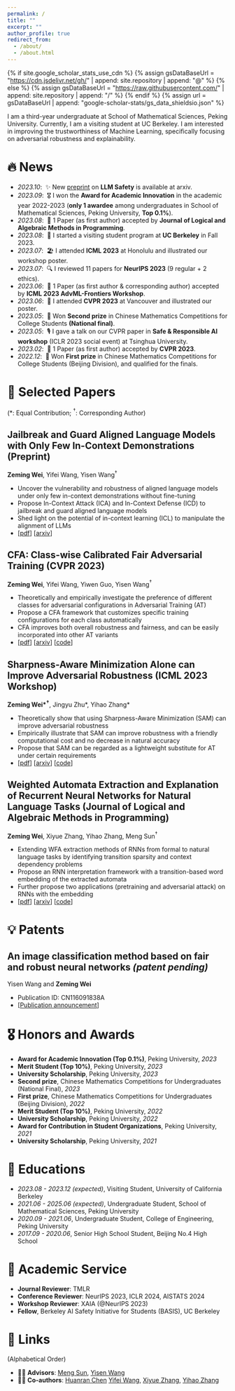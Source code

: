 ```yaml
---
permalink: /
title: ""
excerpt: ""
author_profile: true
redirect_from: 
  - /about/
  - /about.html
---
```


{% if site.google_scholar_stats_use_cdn %}
{% assign gsDataBaseUrl = "https://cdn.jsdelivr.net/gh/" | append: site.repository | append: "@" %}
{% else %}
{% assign gsDataBaseUrl = "https://raw.githubusercontent.com/" | append: site.repository | append: "/" %}
{% endif %}
{% assign url = gsDataBaseUrl | append: "google-scholar-stats/gs_data_shieldsio.json" %}

<span class='anchor' id='about-me'></span>

I am a third-year undergraduate at School of Mathematical Sciences, Peking University.
Currently, I am a visiting student at UC Berkeley.
I am interested in improving the trustworthiness of Machine Learning, specifically focusing on adversarial robustness and explainability.

# 🔥 News
- *2023.10*: &nbsp;✨ New [preprint](https://arxiv.org/abs/2310.06387) on **LLM Safety** is available at arxiv.
- *2023.09*: &nbsp;🎖 I won the **Award for Academic Innovation** in the academic year 2022-2023 (**only 1 awardee** among undergraduates in School of Mathematical Sciences, Peking University, **Top 0.1%**).
- *2023.08*: &nbsp;🎉 1 Paper (as first author) accepted by **Journal of Logical and Algebraic Methods in Programming**.
- *2023.08*: &nbsp;🏫 I started a visiting student program at **UC Berkeley** in Fall 2023.
- *2023.07*: &nbsp;🏖 I attended **ICML 2023** at Honolulu and illustrated our workshop poster.
- *2023.07*: &nbsp;🔍 I reviewed 11 papers for **NeurIPS 2023** (9 regular + 2 ethics).
- *2023.06*: &nbsp;🎉 1 Paper (as first author & corresponding author) accepted by **ICML 2023 AdvML-Frontiers Workshop**.
- *2023.06*: &nbsp;🍁 I attended **CVPR 2023** at Vancouver and illustrated our poster.
- *2023.05*: &nbsp;🥈 Won **Second prize** in Chinese Mathematics Competitions for College Students **(National final)**.
- *2023.05*: &nbsp;🎙 I gave a talk on our CVPR paper in **Safe & Responsible AI workshop** (ICLR 2023 social event) at Tsinghua University.
- *2023.02*: &nbsp;🎉 1 Paper (as first author) accepted by **CVPR 2023**.
- *2022.12*: &nbsp;🥇 Won **First prize** in Chinese Mathematics Competitions for College Students (Beijing Division), and qualified for the finals.

# 📝 Selected Papers
(\*: Equal Contribution; ${}^\dagger$: Corresponding Author)

## Jailbreak and Guard Aligned Language Models with Only Few In-Context Demonstrations (Preprint)
**Zeming Wei**, Yifei Wang, Yisen Wang${}^\dagger$
- Uncover the vulnerability and robustness of aligned language models under only few in-context demonstrations without fine-tuning
- Propose In-Context Attack (ICA) and In-Context Defense (ICD) to jailbreak and guard aligned language models
- Shed light on the potential of in-context learning (ICL) to manipulate the alignment of LLMs
- [[pdf](https://arxiv.org/pdf/2310.06387)] [[arxiv](https://arxiv.org/abs/2310.06387)]

## CFA: Class-wise Calibrated Fair Adversarial Training (CVPR 2023)
**Zeming Wei**, Yifei Wang, Yiwen Guo, Yisen Wang${}^\dagger$
- Theoretically and empirically investigate the preference of different classes for adversarial configurations in Adversarial Training (AT)
- Propose a CFA framework that customizes specific training configurations for each class automatically
- CFA improves both overall robustness and fairness, and can be easily incorporated into other AT variants
- [[pdf](https://openaccess.thecvf.com/content/CVPR2023/papers/Wei_CFA_Class-Wise_Calibrated_Fair_Adversarial_Training_CVPR_2023_paper.pdf)] [[arxiv](https://arxiv.org/abs/2303.14460)] [[code](https://github.com/PKU-ML/CFA)]

## Sharpness-Aware Minimization Alone can Improve Adversarial Robustness (ICML 2023 Workshop)
**Zeming Wei\*${}^{\boldsymbol\dagger}$**, Jingyu Zhu\*, Yihao Zhang\*
- Theoretically show that using Sharpness-Aware Minimization (SAM) can improve adversarial robustness
- Empirically illustrate that SAM can improve robustness with a friendly computational cost and no decrease in natural accuracy
- Propose that SAM can be regarded as a lightweight substitute for AT under certain requirements
- [[pdf](https://arxiv.org/pdf/2305.05392)] [[arxiv](https://arxiv.org/abs/2305.05392)] [[code](https://github.com/weizeming/SAM_AT)]

## Weighted Automata Extraction and Explanation of Recurrent Neural Networks for Natural Language Tasks (Journal of Logical and Algebraic Methods in Programming)
**Zeming Wei**, Xiyue Zhang, Yihao Zhang, Meng Sun${}^\dagger$
- Extending WFA extraction methods of RNNs from formal to natural language tasks by identifying transition sparsity and context dependency problems
- Propose an RNN interpretation framework with a transition-based word embedding of the extracted automata  
- Further propose two applications (pretraining and adversarial attack) on RNNs with the embedding
- [[pdf](https://arxiv.org/pdf/2306.14040)] [[arxiv](https://arxiv.org/abs/2306.14040)] [[code](https://github.com/weizeming/Extract_WFA_from_RNN_for_NL)]


# 💡 Patents
## An image classification method based on fair and robust neural networks *(patent pending)*
Yisen Wang and **Zeming Wei**
- Publication ID: CN116091838A
- [[Publication announcement](http://epub.cnipa.gov.cn/patent/CN116091838A)]

# 🎖 Honors and Awards
- **Award for Academic Innovation (Top 0.1%)**, Peking University, *2023*
- **Merit Student (Top 10%)**, Peking University, *2023*
- **University Scholarship**, Peking University, *2023*
- **Second prize**, Chinese Mathematics Competitions for Undergraduates (National Final), *2023*
- **First prize**, Chinese Mathematics Competitions for Undergraduates (Beijing Division), *2022*
- **Merit Student (Top 10%)**, Peking University, *2022*
- **University Scholarship**, Peking University, *2022*
- **Award for Contribution in Student Organizations**, Peking University, *2021*
- **University Scholarship**, Peking University, *2021*

# 📖 Educations
- *2023.08 - 2023.12 (expected)*, Visiting Student, University of California Berkeley
- *2021.06 - 2025.06 (expected)*, Undergraduate Student, School of Mathematical Sciences, Peking University
- *2020.09 - 2021.06*, Undergraduate Student, College of Engineering, Peking University
- *2017.09 - 2020.06*, Senior High School Student, Beijing No.4 High School

# 💼 Academic Service
- **Journal Reviewer**: TMLR
- **Conference Reviewer**: NeurIPS 2023, ICLR 2024, AISTATS 2024
- **Workshop Reviewer**: XAIA (@NeurIPS 2023)
- **Fellow**, Berkeley AI Safety Initiative for Students (BASIS), UC Berkeley

# 🔗 Links
(Alphabetical Order)
- 👨‍🏫 **Advisors**: [Meng Sun](https://www.math.pku.edu.cn/teachers/sunm/indexen.html), [Yisen Wang](https://yisenwang.github.io)
- 🧑‍🎓 **Co-authors**: [Huanran Chen](huanranchen.github.io) [Yifei Wang](https://yifeiwang77.com), [Xiyue Zhang](https://zhang-xiyue.github.io/), [Yihao Zhang](https://zhang-yihao.github.io/)

